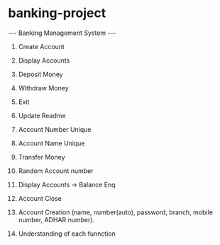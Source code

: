 # banking-project  

--- Banking Management System ---
1. Create Account
2. Display Accounts
3. Deposit Money
4. Withdraw Money
5. Exit


1. Update Readme
2. Account Number Unique
3. Account Name Unique
4. Transfer Money
5. Random Account number
6. Display Accounts -> Balance Enq
7. Account Close
8. Account Creation (name, number(auto), password, branch, mobile number, ADHAR number).
9. Understanding of each funnction
